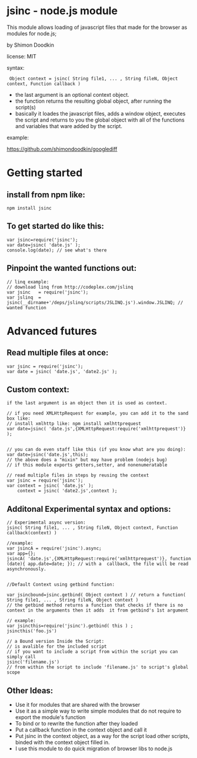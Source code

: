 jsinc - node.js module
======================

This module allows loading of javascript files that made for the browser as modules for node.js;
 
by Shimon Doodkin

license: MIT


syntax:

     Object context = jsinc( String file1, ... , String fileN, Object context, Function callback )

  * the last argument is an optional context object.
  * the function returns the resulting global object, after running the script(s)
  * basically it loades the javascript files, adds a window object, executes the script and returns to you the global object with all  of the functions and variables that ware added by the script.

example:

https://github.com/shimondoodkin/googlediff

Getting started
===============

install from npm like:
----------------------

    npm install jsinc

To get started do like this:
----------------------------

    var jsinc=require('jsinc');
    var date=jsinc( 'date.js' );
    console.log(date); // see what's there

Pinpoint the wanted functions out:
----------------------------------

    // linq example:
    // download linq from http://codeplex.com/jslinq
    var jsinc   = require('jsinc');
    var jslinq  = jsinc(__dirname+'/deps/jslinq/scripts/JSLINQ.js').window.JSLINQ; // wanted function


Advanced futures
================

Read multiple files at once:
----------------------------

    var jsinc = require('jsinc');
    var date = jsinc( 'date.js', 'date2.js' );

Custom context:
--------------

    if the last argument is an object then it is used as context.

    // if you need XMLHttpRequest for example, you can add it to the sand box like:
    // install xmlhttp like: npm install xmlhttprequest
    var date=jsinc( 'date.js',{XMLHttpRequest:require('xmlhttprequest')} );


    // you can do even staff like this (if you know what are you doing):
    var date=jsinc('date.js',this);
    // the above does a "mixin" but may have problem (nodejs bug)
    // if this module exports getters,setter, and nonenumeratable

    // read multiple files in steps by reusing the context 
    var jsinc = require('jsinc');
    var context = jsinc( 'date.js' );
        context = jsinc( 'date2.js',context );


Additonal Experimental syntax and options:
-----------------------------

    // Experimental async version:
    jsinc( String file1, ... , String fileN, Object context, Function callback(context) )

    //example:
    var jsincA = require('jsinc').async;
    var app={};
    jsincA( 'date.js',{XMLHttpRequest:require('xmlhttprequest')}, function (date){ app.date=date; }); // with a  callback, the file will be read asynchronously.

    
    //Default Context using getbind function:
    
    var jsincbound=jsinc.getbind( Object context ) // return a function( String file1, ... , String fileN, Object context ) 
    // the getbind method returns a function that checks if there is no context in the arguments then it adds  it from getbind's 1st argument
    
    // example:
    var jsincthis=require('jsinc').getbind( this ) ;
    jsincthis('foo.js')
    
    // a Bound version Inside the Script:
    // is avalible for the included script
    // if you want to include a script from within the script you can simply call 
    jsinc('filename.js')
    // from within the script to include 'filename.js' to script's global scope
        
        

Other Ideas:
------------

  * Use it for modules that are shared with the browser
  * Use it as a simple way to write simple modules that do not require to export the module's function
  * To bind or to rewrite the function after they loaded
  * Put a callback function in the context object and call it
  * Put jsinc in the context object, as a way for the script load other scripts, binded with the context object filled in.
  * I use this module to do quick migration of browser libs to node.js
  
